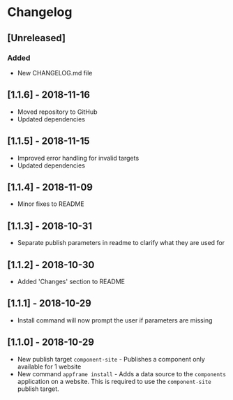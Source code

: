 
# Changelog

## [Unreleased]
### Added
- New CHANGELOG.md file

## [1.1.6] - 2018-11-16
- Moved repository to GitHub
- Updated dependencies

## [1.1.5] - 2018-11-15
- Improved error handling for invalid targets
- Updated dependencies

## [1.1.4] - 2018-11-09
- Minor fixes to README

## [1.1.3] - 2018-10-31
- Separate publish parameters in readme to clarify what they are used for

## [1.1.2] - 2018-10-30
- Added 'Changes' section to README

## [1.1.1] - 2018-10-29
- Install command will now prompt the user if parameters are missing

## [1.1.0] - 2018-10-29
- New publish target `component-site` - Publishes a component only available for 1 website
- New command `appframe install` - Adds a data source to the `components` application on a website. This is required to use the `component-site` publish target.